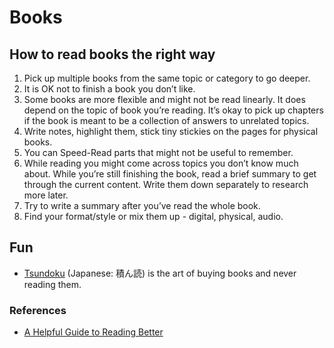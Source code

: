 # Books

## How to read books the right way

1. Pick up multiple books from the same topic or category to go deeper.
2. It is OK not to finish a book you don’t like.
3. Some books are more flexible and might not be read linearly. It does depend on the topic of book you’re reading. It’s okay to pick up chapters if the book is meant to be a collection of answers to unrelated topics.
4. Write notes, highlight them, stick tiny stickies on the pages for physical books.
5. You can Speed-Read parts that might not be useful to remember.
6. While reading you might come across topics you don’t know much about. While you’re still finishing the book, read a brief summary to get through the current content. Write them down separately to research more later.
7. Try to write a summary after you’ve read the whole book.
8. Find your format/style or mix them up - digital, physical, audio.

## Fun

- [Tsundoku](https://en.wikipedia.org/wiki/Tsundoku) (Japanese: 積ん読) is the art of buying books and never reading them.

### References

- [A Helpful Guide to Reading Better](https://fs.blog/reading/)

